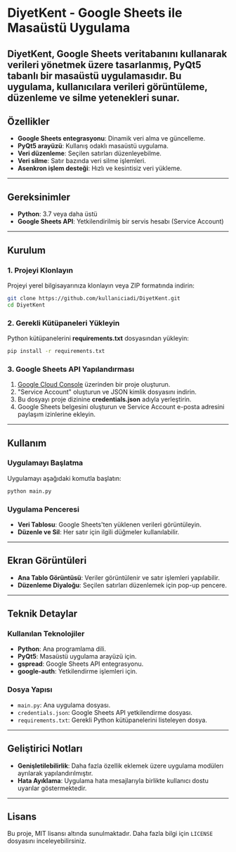 # DiyetKent - Google Sheets ile Masaüstü Uygulama
DiyetKent, Google Sheets veritabanını kullanarak verileri yönetmek üzere tasarlanmış, PyQt5 tabanlı bir masaüstü uygulamasıdır. Bu uygulama, kullanıcılara verileri görüntüleme, düzenleme ve silme yetenekleri sunar.
---

## Özellikler
- **Google Sheets entegrasyonu**: Dinamik veri alma ve güncelleme.
- **PyQt5 arayüzü**: Kullanış odaklı masaüstü uygulama.
- **Veri düzenleme**: Seçilen satırları düzenleyebilme.
- **Veri silme**: Satır bazında veri silme işlemleri.
- **Asenkron işlem desteği**: Hızlı ve kesintisiz veri yükleme.

---

## Gereksinimler
- **Python**: 3.7 veya daha üstü
- **Google Sheets API**: Yetkilendirilmiş bir servis hesabı (Service Account)

---

## Kurulum

### 1. Projeyi Klonlayın
Projeyi yerel bilgisayarınıza klonlayın veya ZIP formatında indirin:
```bash
git clone https://github.com/kullaniciadi/DiyetKent.git
cd DiyetKent
```

### 2. Gerekli Kütüpaneleri Yükleyin
Python kütüpanelerini **requirements.txt** dosyasından yükleyin:
```bash
pip install -r requirements.txt
```

### 3. Google Sheets API Yapılandırması
1. [Google Cloud Console](https://console.cloud.google.com/) üzerinden bir proje oluşturun.
2. "Service Account" oluşturun ve JSON kimlik dosyasını indirin.
3. Bu dosyayı proje dizinine **credentials.json** adıyla yerleştirin.
4. Google Sheets belgesini oluşturun ve Service Account e-posta adresini paylaşım izinlerine ekleyin.

---

## Kullanım

### Uygulamayı Başlatma
Uygulamayı aşağıdaki komutla başlatın:
```bash
python main.py
```

### Uygulama Penceresi
- **Veri Tablosu**: Google Sheets'ten yüklenen verileri görüntüleyin.
- **Düzenle ve Sil**: Her satır için ilgili düğmeler kullanılabilir.

---

## Ekran Görüntüleri
- **Ana Tablo Görüntüsü**: Veriler görüntülenir ve satır işlemleri yapılabilir.
- **Düzenleme Diyaloğu**: Seçilen satırları düzenlemek için pop-up pencere.

---

## Teknik Detaylar

### Kullanılan Teknolojiler
- **Python**: Ana programlama dili.
- **PyQt5**: Masaüstü uygulama arayüzü için.
- **gspread**: Google Sheets API entegrasyonu.
- **google-auth**: Yetkilendirme işlemleri için.

### Dosya Yapısı
- `main.py`: Ana uygulama dosyası.
- `credentials.json`: Google Sheets API yetkilendirme dosyası.
- `requirements.txt`: Gerekli Python kütüpanelerini listeleyen dosya.

---

## Geliştirici Notları
- **Genişletilebilirlik**: Daha fazla özellik eklemek üzere uygulama modülerı ayrılarak yapılandırılmıştır.
- **Hata Ayıklama**: Uygulama hata mesajlarıyla birlikte kullanıcı dostu uyarılar göstermektedir.


---

## Lisans
Bu proje, MIT lisansı altında sunulmaktadır. Daha fazla bilgi için `LICENSE` dosyasını inceleyebilirsiniz.

